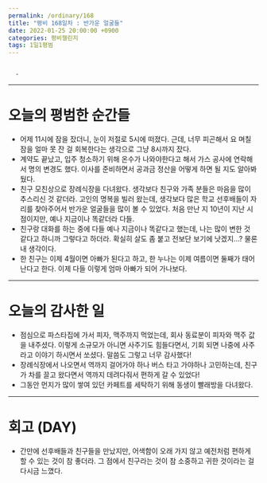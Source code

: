 ```yaml
---
permalink: /ordinary/168
title: "평비 168일차 : 반가운 얼굴들"
date: 2022-01-25 20:00:00 +0900
categories: 평비챌린지
tags: 1일1평범
---
```

```

  - 
```

---
# 오늘의 평범한 순간들
- 어제 11시에 잠을 잤더니, 눈이 저절로 5시에 떠졌다. 근데, 너무 피곤해서 요 며칠 잠을 얼마 못 잔 걸 회복한다는 생각으로 그냥 8시까지 잤다.
- 계약도 끝났고, 입주 청소하기 위해 온수가 나와야한다고 해서 가스 공사에 연락해서 명의 변경도 했다. 이사를 준비하면서 공과금 정산을 어떻게 하면 될 지도 알아봐뒀다.
- 친구 모친상으로 장례식장을 다녀왔다. 생각보다 친구와 가족 분들은 마음을 많이 추스리신 것 같더라. 고인의 명복을 빌러 왔는데, 생각보다 많은 학교 선후배들이 자리를 찾아주어서 반가운 얼굴들을 많이 볼 수 있었다. 처음 만난 지 10년이 지난 시점이지만, 예나 지금이나 똑같더라 다들.
- 친구랑 대화를 하는 중에 다들 예나 지금이나 똑같다고 했는데, 나는 많이 변한 것 같다고 하니까 그렇다고 하더라. 확실히 살도 좀 붙고 전보단 보기에 낫겠지...? 물론 내 생각이다.
- 한 친구는 이제 4월이면 아빠가 된다고 하고, 한 누나는 이제 여름이면 둘째가 태어난다고 한다. 이제 다들 이렇게 엄마 아빠가 되어 가나보다.

---
# 오늘의 감사한 일
- 점심으로 파스타집에 가서 피자, 맥주까지 먹었는데, 회사 동료분이 피자와 맥주 값을 내주셨다. 이렇게 소규모가 아니면 사주기도 힘들다면서, 기회 되면 나중에 사주라고 이야기 하시면서 쏘셨다. 말씀도 그렇고 너무 감사했다!
- 장례식장에서 나오면서 역까지 걸어가야 하나 버스 타고 가야하나 고민하는데, 친구가 차를 끌고 왔다면서 역까지 데려다줘서 편하게 갈 수 있었다!
- 그동안 먼지가 많이 쌓여 있던 카페트를 세탁하기 위해 동생이 빨래방을 다녀왔다.

---
# 회고 (DAY)
- 간만에 선후배들과 친구들을 만났지만, 어색함이 오래 가지 않고 예전처럼 편하게 할 수 있는 것이 참 좋더라. 그 점에서 친구라는 것이 참 소중하고 귀한 것이라는 걸 다시금 느꼈다.
